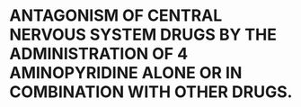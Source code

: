 # ANTAGONISM OF CENTRAL NERVOUS SYSTEM DRUGS BY THE ADMINISTRATION OF 4 AMINOPYRIDINE ALONE OR IN COMBINATION WITH OTHER DRUGS.
